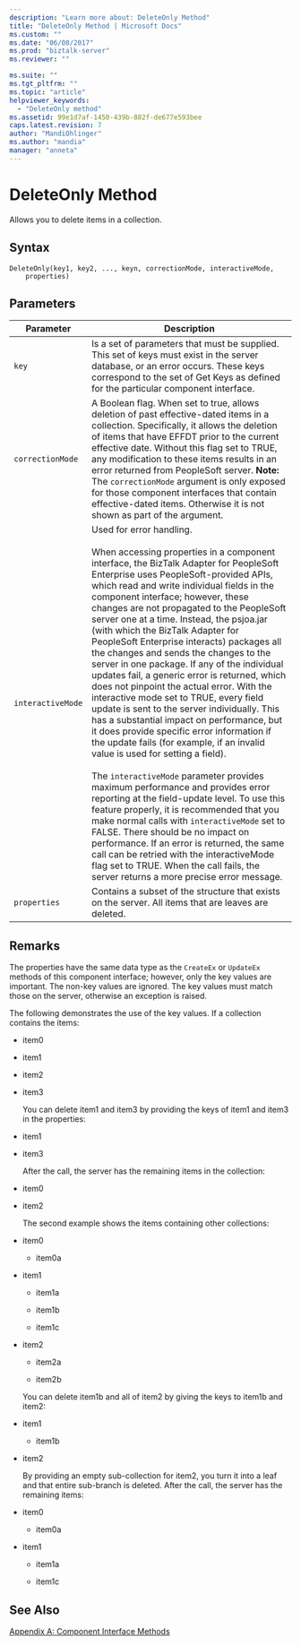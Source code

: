 ```yaml
---
description: "Learn more about: DeleteOnly Method"
title: "DeleteOnly Method | Microsoft Docs"
ms.custom: ""
ms.date: "06/08/2017"
ms.prod: "biztalk-server"
ms.reviewer: ""

ms.suite: ""
ms.tgt_pltfrm: ""
ms.topic: "article"
helpviewer_keywords: 
  - "DeleteOnly method"
ms.assetid: 99e1d7af-1450-439b-882f-de677e593bee
caps.latest.revision: 7
author: "MandiOhlinger"
ms.author: "mandia"
manager: "anneta"
---
```

# DeleteOnly Method
Allows you to delete items in a collection.  
  
## Syntax  
  
```  
DeleteOnly(key1, key2, ..., keyn, correctionMode, interactiveMode,  
    properties)  
```  
  
## Parameters  
  
|Parameter|Description|  
|---------------|-----------------|  
|`key`|Is a set of parameters that must be supplied. This set of keys must exist in the server database, or an error occurs. These keys correspond to the set of Get Keys as defined for the particular component interface.|  
|`correctionMode`|A Boolean flag. When set to true, allows deletion of past effective-dated items in a collection. Specifically, it allows the deletion of items that have EFFDT prior to the current effective date. Without this flag set to TRUE, any modification to these items results in an error returned from PeopleSoft server. **Note:**  The `correctionMode` argument is only exposed for those component interfaces that contain effective-dated items. Otherwise it is not shown as part of the argument.|  
|`interactiveMode`|Used for error handling.<br /><br /> When accessing properties in a component interface, the BizTalk Adapter for PeopleSoft Enterprise uses PeopleSoft-provided APIs, which read and write individual fields in the component interface; however, these changes are not propagated to the PeopleSoft server one at a time. Instead, the psjoa.jar (with which the BizTalk Adapter for PeopleSoft Enterprise interacts) packages all the changes and sends the changes to the server in one package. If any of the individual updates fail, a generic error is returned, which does not pinpoint the actual error. With the interactive mode set to TRUE, every field update is sent to the server individually. This has a substantial impact on performance, but it does provide specific error information if the update fails (for example, if an invalid value is used for setting a field).<br /><br /> The `interactiveMode` parameter provides maximum performance and provides error reporting at the field-update level. To use this feature properly, it is recommended that you make normal calls with `interactiveMode` set to FALSE. There should be no impact on performance. If an error is returned, the same call can be retried with the interactiveMode flag set to TRUE. When the call fails, the server returns a more precise error message.|  
|`properties`|Contains a subset of the structure that exists on the server. All items that are leaves are deleted.|  
  
## Remarks  
 The properties have the same data type as the `CreateEx` or `UpdateEx` methods of this component interface; however, only the key values are important. The non-key values are ignored. The key values must match those on the server, otherwise an exception is raised.  
  
 The following demonstrates the use of the key values. If a collection contains the items:  
  
- item0  
  
- item1  
  
- item2  
  
- item3  
  
  You can delete item1 and item3 by providing the keys of item1 and item3 in the properties:  
  
- item1  
  
- item3  
  
  After the call, the server has the remaining items in the collection:  
  
- item0  
  
- item2  
  
  The second example shows the items containing other collections:  
  
- item0  
  
  -   item0a  
  
- item1  
  
  -   item1a  
  
  -   item1b  
  
  -   item1c  
  
- item2  
  
  -   item2a  
  
  -   item2b  
  
  You can delete item1b and all of item2 by giving the keys to item1b and item2:  
  
- item1  
  
  -   item1b  
  
- item2  
  
  By providing an empty sub-collection for item2, you turn it into a leaf and that entire sub-branch is deleted. After the call, the server has the remaining items:  
  
- item0  
  
  -   item0a  
  
- item1  
  
  -   item1a  
  
  -   item1c  
  
## See Also  
 [Appendix A: Component Interface Methods](../core/appendix-a-component-interface-methods.md)
